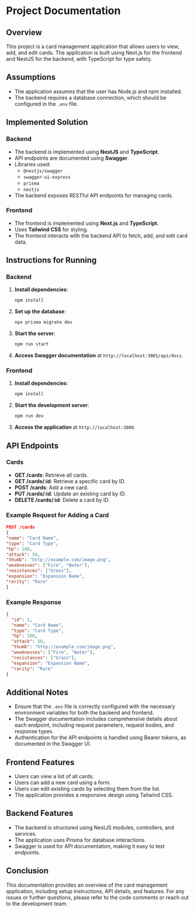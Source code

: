# Project Documentation

## Overview

This project is a card management application that allows users to view, add, and edit cards. The application is built using Next.js for the frontend and NestJS for the backend, with TypeScript for type safety.

## Assumptions

- The application assumes that the user has Node.js and npm installed.
- The backend requires a database connection, which should be configured in the `.env` file.

## Implemented Solution

### Backend

- The backend is implemented using **NestJS** and **TypeScript**.
- API endpoints are documented using **Swagger**.
- Libraries used:
  - `@nestjs/swagger`
  - `swagger-ui-express`
  - `prisma`
  - `nestjs`
- The backend exposes RESTful API endpoints for managing cards.

### Frontend

- The frontend is implemented using **Next.js** and **TypeScript**.
- Uses **Tailwind CSS** for styling.
- The frontend interacts with the backend API to fetch, add, and edit card data.

## Instructions for Running

### Backend

1. **Install dependencies**:

   ```bash
   npm install
   ```

2. **Set up the database**:

   ```bash
   npx prisma migrate dev
   ```

3. **Start the server**:

   ```bash
   npm run start
   ```

4. **Access Swagger documentation** at `http://localhost:3001/api/docs`.

### Frontend

1. **Install dependencies**:

   ```bash
   npm install
   ```

2. **Start the development server**:

   ```bash
   npm run dev
   ```

3. **Access the application** at `http://localhost:3000`.

## API Endpoints

### Cards

- **GET /cards**: Retrieve all cards.
- **GET /cards/:id**: Retrieve a specific card by ID.
- **POST /cards**: Add a new card.
- **PUT /cards/:id**: Update an existing card by ID.
- **DELETE /cards/:id**: Delete a card by ID.

### Example Request for Adding a Card

```json
POST /cards
{
"name": "Card Name",
"type": "Card Type",
"hp": 100,
"attack": 50,
"thumb": "http://example.com/image.png",
"weaknesses": ["Fire", "Water"],
"resistances": ["Grass"],
"expansion": "Expansion Name",
"rarity": "Rare"
}
```

### Example Response

```json
{
  "id": 1,
  "name": "Card Name",
  "type": "Card Type",
  "hp": 100,
  "attack": 50,
  "thumb": "http://example.com/image.png",
  "weaknesses": ["Fire", "Water"],
  "resistances": ["Grass"],
  "expansion": "Expansion Name",
  "rarity": "Rare"
}
```

## Additional Notes

- Ensure that the `.env` file is correctly configured with the necessary environment variables for both the backend and frontend.
- The Swagger documentation includes comprehensive details about each endpoint, including request parameters, request bodies, and response types.
- Authentication for the API endpoints is handled using Bearer tokens, as documented in the Swagger UI.

## Frontend Features

- Users can view a list of all cards.
- Users can add a new card using a form.
- Users can edit existing cards by selecting them from the list.
- The application provides a responsive design using Tailwind CSS.

## Backend Features

- The backend is structured using NestJS modules, controllers, and services.
- The application uses Prisma for database interactions.
- Swagger is used for API documentation, making it easy to test endpoints.

## Conclusion

This documentation provides an overview of the card management application, including setup instructions, API details, and features. For any issues or further questions, please refer to the code comments or reach out to the development team.
